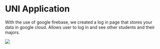 # UNI Application
With the use of google firebase, we created a log in page that stores your data in google cloud. 
Allows user to log in and see other students and their majors.

![](https://github.com/Your_Repository_Name/Your_GIF_Name.gif)
